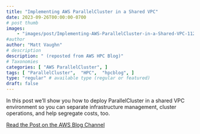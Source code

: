 ```yaml
---
title: "Implementing AWS ParallelCluster in a Shared VPC"
date: 2023-09-26T00:00:00-0700
# post thumb
images:
    - "images/post/Implementing-AWS-ParallelCluster-in-a-Shared-VPC-1120x630.png"
#author
author: "Matt Vaughn"
# description
description: " (reposted from AWS HPC Blog)"
# Taxonomies
categories: [ "AWS ParallelCluster", ]
tags: [ "ParallelCluster",  "HPC",  "hpcblog", ]
type: "regular" # available type (regular or featured)
draft: false
---
```


In this post we’ll show you how to deploy ParallelCluster in a shared VPC environment so you can separate infrastructure management, cluster operations, and help segregate costs, too.

<a href="https://aws.amazon.com/blogs/hpc/implementing-aws-parallelcluster-in-a-shared-vpc/" class="btn btn-primary btn-lg active" role="button" aria-pressed="true" style="margin-top: 8px;">Read the Post on the AWS Blog Channel</a>